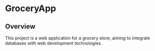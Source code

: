# GroceryApp

## Overview

This project is a web application for a grocery store, aiming to integrate databases with web development technologies. 
